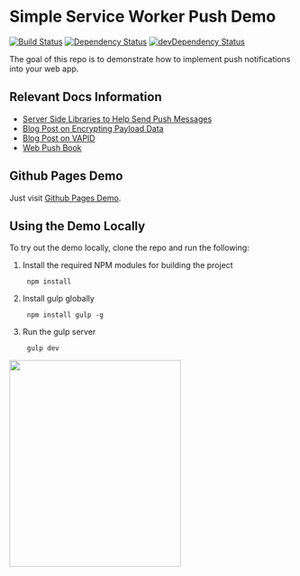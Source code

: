 # Simple Service Worker Push Demo

[![Build Status](https://travis-ci.org/gauntface/simple-push-demo.svg?branch=master)](https://travis-ci.org/gauntface/simple-push-demo) [![Dependency Status](https://david-dm.org/gauntface/simple-push-demo.svg)](https://david-dm.org/gauntface/simple-push-demo) [![devDependency Status](https://david-dm.org/gauntface/simple-push-demo/dev-status.svg)](https://david-dm.org/gauntface/simple-push-demo#info=devDependencies)

The goal of this repo is to demonstrate how to implement push
notifications into your web app.

## Relevant Docs Information

- [Server Side Libraries to Help Send Push Messages ](https://github.com/web-push-libs/)
- [Blog Post on Encrypting Payload Data](https://developers.google.com/web/updates/2016/03/web-push-encryption)
- [Blog Post on VAPID](https://developers.google.com/web/updates/2016/07/web-push-interop-wins)
- [Web Push Book](https://web-push-book.gauntface.com)

## Github Pages Demo

Just visit [Github Pages Demo](https://gauntface.github.io/simple-push-demo/).

## Using the Demo Locally

To try out the demo locally, clone the repo and run the following:

1. Install the required NPM modules for building the project

        npm install

1. Install gulp globally

        npm install gulp -g

1. Run the gulp server

        gulp dev

<img src="http://i.imgur.com/Y2yafBv.png" width="304px" height="366xpx" />
